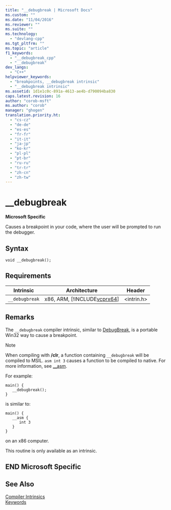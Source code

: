 ```yaml
---
title: "__debugbreak | Microsoft Docs"
ms.custom: ""
ms.date: "11/04/2016"
ms.reviewer: ""
ms.suite: ""
ms.technology: 
  - "devlang-cpp"
ms.tgt_pltfrm: ""
ms.topic: "article"
f1_keywords: 
  - "__debugbreak_cpp"
  - "__debugbreak"
dev_langs: 
  - "C++"
helpviewer_keywords: 
  - "breakpoints, __debugbreak intrinsic"
  - "__debugbreak intrinsic"
ms.assetid: 1d1e1c0c-891a-4613-ae4b-d790094ba830
caps.latest.revision: 16
author: "corob-msft"
ms.author: "corob"
manager: "ghogen"
translation.priority.ht: 
  - "cs-cz"
  - "de-de"
  - "es-es"
  - "fr-fr"
  - "it-it"
  - "ja-jp"
  - "ko-kr"
  - "pl-pl"
  - "pt-br"
  - "ru-ru"
  - "tr-tr"
  - "zh-cn"
  - "zh-tw"
---
```

# __debugbreak
**Microsoft Specific**  
  
 Causes a breakpoint in your code, where the user will be prompted to run the debugger.  
  
## Syntax  
  
```  
void __debugbreak();  
```  
  
## Requirements  
  
|Intrinsic|Architecture|Header|  
|---------------|------------------|------------|  
|`__debugbreak`|x86, ARM, [!INCLUDE[vcprx64](../assembler/inline/includes/vcprx64_md.md)]|\<intrin.h>|  
  
## Remarks  
 The `__debugbreak` compiler intrinsic, similar to [DebugBreak](http://msdn.microsoft.com/library/windows/desktop/ms679297.aspx), is a portable Win32 way to cause a breakpoint.  
  
> [!NOTE]
>  When compiling with **/clr**, a function containing `__debugbreak` will be compiled to MSIL. `asm int 3` causes a function to be compiled to native. For more information, see [__asm](../assembler/inline/asm.md).  
  
 For example:  
  
```  
main() {  
   __debugbreak();  
}  
```  
  
 is similar to:  
  
```  
main() {  
   __asm {  
      int 3  
   }  
}  
```  
  
 on an x86 computer.  
  
 This routine is only available as an intrinsic.  
  
## END Microsoft Specific  
  
## See Also  
 [Compiler Intrinsics](../intrinsics/compiler-intrinsics.md)   
 [Keywords](../cpp/keywords-cpp.md)